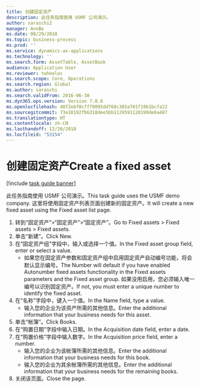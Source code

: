 ```yaml
---
title: 创建固定资产
description: 此任务指南使用 USMF 公司演示。
author: saraschi2
manager: AnnBe
ms.date: 08/29/2018
ms.topic: business-process
ms.prod: ''
ms.service: dynamics-ax-applications
ms.technology: ''
ms.search.form: AssetTable, AssetBook
audience: Application User
ms.reviewer: twheeloc
ms.search.scope: Core, Operations
ms.search.region: Global
ms.author: saraschi
ms.search.validFrom: 2016-06-30
ms.dyn365.ops.version: Version 7.0.0
ms.openlocfilehash: 48f2ebf0cfff0095dd768c385a701f19b1bcfa22
ms.sourcegitcommit: 73e10192fb6318dee5bb1129591120199de6a487
ms.translationtype: HT
ms.contentlocale: zh-CN
ms.lasthandoff: 12/20/2018
ms.locfileid: "53154"
---
```

# <a name="create-a-fixed-asset"></a><span data-ttu-id="581a9-103">创建固定资产</span><span class="sxs-lookup"><span data-stu-id="581a9-103">Create a fixed asset</span></span>

[!include [task guide banner](../../includes/task-guide-banner.md)]

<span data-ttu-id="581a9-104">此任务指南使用 USMF 公司演示。</span><span class="sxs-lookup"><span data-stu-id="581a9-104">This task guide uses the USMF demo company.</span></span>  <span data-ttu-id="581a9-105">这里将使用固定资产列表页面创建新的固定资产。</span><span class="sxs-lookup"><span data-stu-id="581a9-105">It will create a new fixed asset using the Fixed asset list page.</span></span>

1. <span data-ttu-id="581a9-106">转到“固定资产”>“固定资产”>“固定资产”。</span><span class="sxs-lookup"><span data-stu-id="581a9-106">Go to Fixed assets > Fixed assets > Fixed assets.</span></span>
2. <span data-ttu-id="581a9-107">单击“新建”。</span><span class="sxs-lookup"><span data-stu-id="581a9-107">Click New.</span></span>
3. <span data-ttu-id="581a9-108">在“固定资产组”字段中，输入或选择一个值。</span><span class="sxs-lookup"><span data-stu-id="581a9-108">In the Fixed asset group field, enter or select a value.</span></span>
    * <span data-ttu-id="581a9-109">如果您在固定资产参数和固定资产组中启用固定资产自动编号功能，将会默认显示编号。</span><span class="sxs-lookup"><span data-stu-id="581a9-109">The Number will default if you have enabled Autonumber fixed assets functionality in the Fixed assets parameters and the Fixed asset group.</span></span>  <span data-ttu-id="581a9-110">如果没用启用，您必须输入唯一编号以识别固定资产。</span><span class="sxs-lookup"><span data-stu-id="581a9-110">If not, you must enter a unique number to identify the fixed asset.</span></span>  
4. <span data-ttu-id="581a9-111">在“名称”字段中，键入一个值。</span><span class="sxs-lookup"><span data-stu-id="581a9-111">In the Name field, type a value.</span></span>
    * <span data-ttu-id="581a9-112">输入您的企业为该资产所需的其他信息。</span><span class="sxs-lookup"><span data-stu-id="581a9-112">Enter the additional information that your business needs for this asset.</span></span>  
5. <span data-ttu-id="581a9-113">单击“帐簿”。</span><span class="sxs-lookup"><span data-stu-id="581a9-113">Click Books.</span></span>
6. <span data-ttu-id="581a9-114">在“购置日期”字段中输入日期。</span><span class="sxs-lookup"><span data-stu-id="581a9-114">In the Acquisition date field, enter a date.</span></span>
7. <span data-ttu-id="581a9-115">在“购置价格”字段中输入数字。</span><span class="sxs-lookup"><span data-stu-id="581a9-115">In the Acquisition price field, enter a number.</span></span>
    * <span data-ttu-id="581a9-116">输入您的企业为该帐簿所需的其他信息。</span><span class="sxs-lookup"><span data-stu-id="581a9-116">Enter the additional information that your business needs for this book.</span></span>  
    * <span data-ttu-id="581a9-117">输入您的企业为其余帐簿所需的其他信息。</span><span class="sxs-lookup"><span data-stu-id="581a9-117">Enter the additional information that your business needs for the remaining books.</span></span>  
8. <span data-ttu-id="581a9-118">关闭该页面。</span><span class="sxs-lookup"><span data-stu-id="581a9-118">Close the page.</span></span>

